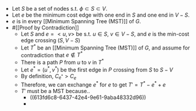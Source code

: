 - Let $S$ be a set of nodes s.t. $\phi \subset S \subset V$.
- Let $e$ be the minimum cost edge with one end in $S$ and one end in $V - S$.
- $e$ is in every [[Minimum Spanning Tree (MST)]] of $G$.
- #[[Proof by Contradiction]]
	- Let $S$ and $e = <u,v>$ be s.t. $u \in S$, $v \in V-S$, and $e$ is the min-cost edge crossing $(S, V-S)$
	- Let $T^*$ be an [[Minimum Spanning Tree (MST)]] of $G$, and assume for contradiction that $e \notin T^*$
	- There is a path $P$ from $u$ to $v$ in $T^*$
	- Let $e^* = (u^*, v^*)$ be the first edge in $P$ crossing from $S$ to $S-V$
	- By definition, $C_{e^*} > C_e$
	- Therefore, we can exchange $e^*$ for $e$ to get $T' = T^* - e^* + e$
	- $T'$ must be a MST because..
		- ((613fd6c8-6437-42e4-9e61-9aba48332d96))
		-